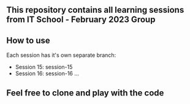 ## This repository contains all learning sessions from IT School - February 2023 Group

## How to use

Each session has it's own separate branch:

-   Session 15: session-15
-   Session 16: session-16
    ...

## Feel free to clone and play with the code
